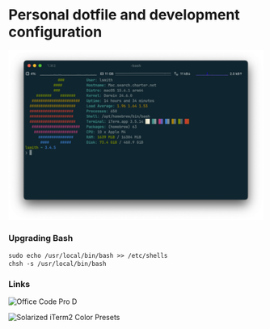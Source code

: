 # Personal dotfile and development configuration

![terminal](https://github.com/leesmith/dotfiles/blob/master/term.png)

### Upgrading Bash

```
sudo echo /usr/local/bin/bash >> /etc/shells
chsh -s /usr/local/bin/bash
```

### Links

![Office Code Pro D](https://github.com/nathco/Office-Code-Pro)

![Solarized iTerm2 Color Presets](https://github.com/altercation/solarized/tree/master/iterm2-colors-solarized)
